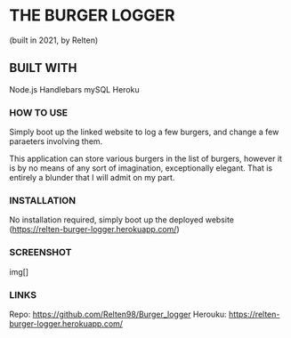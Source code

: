 # THE BURGER LOGGER
(built in 2021, by Relten)

## BUILT WITH
Node.js
Handlebars
mySQL
Heroku

### HOW TO USE
Simply boot up the linked website to log a few burgers, and change a few paraeters involving them.

This application can store various burgers in the list of burgers, however it is by no means of any sort of imagination, exceptionally elegant. That is entirely a blunder that I will admit on my part.

### INSTALLATION
No installation required, simply boot up the deployed website (https://relten-burger-logger.herokuapp.com/)

### SCREENSHOT
img[]
### LINKS
Repo: https://github.com/Relten98/Burger_logger
Herouku: https://relten-burger-logger.herokuapp.com/
